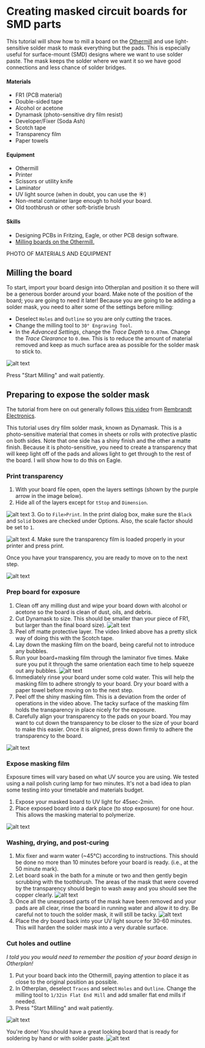 # Creating masked circuit boards for SMD parts

This tutorial will show how to mill a board on the [Othermill](http://othermachine.co) and use light-sensitive solder mask to mask everything but the pads.  This is especially useful for surface-mount (SMD) designs where we want to use solder paste.  The mask keeps the solder where we want it so we have good connections and less chance of solder bridges.
#### Materials
- FR1 (PCB material)
- Double-sided tape
- Alcohol or acetone
- Dynamask (photo-sensitive dry film resist)
- Developer/Fixer (Soda Ash)
- Scotch tape
- Transparency film
- Paper towels

#### Equipment
- Othermill
- Printer
- Scissors or utility knife
- Laminator
- UV light source (when in doubt, you can use the :sunny:)
- Non-metal container large enough to hold your board.
- Old toothbrush or other soft-bristle brush

#### Skills
- Designing PCBs in Fritzing, Eagle, or other PCB design software.
- [Milling boards on the Othermill.](https://github.com/SAIC-ATS/Tutorials/tree/master/ioLab/CircuitBoardOthermill)

PHOTO OF MATERIALS AND EQUIPMENT

## Milling the board
To start,  import your board design into Otherplan and position it so there will be a generous border around your board.  Make note of the position of the board; you are going to need it later!  Because you are going to be adding a solder mask, you need to alter some of the settings before milling:
- Deselect `Holes` and `Outline` so you are only cutting the traces.
- Change the milling tool to `30° Engraving Tool`.
- In the *Advanced Settings*, change the *Trace Depth* to `0.07mm`.  Change the *Trace Clearance* to `0.0mm`.
This is to reduce the amount of material removed and keep as much surface area as possible for the solder mask to stick to.

![alt text][1] <!-- Otherplan settings -->

Press "Start Milling" and wait patiently.

## Preparing to expose the solder mask
The tutorial from here on out generally follows [this video](https://www.youtube.com/watch?v=B0Syj4awcc8) from [Rembrandt Electronics](http://www.rembrandtelectronics.com/).

This tutorial uses dry film solder mask, known as Dynamask.  This is a photo-sensitive material that comes in sheets or rolls with protective plastic on both sides.  Note that one side has a shiny finish and the other a matte finish.  Because it is photo-sensitive, you need to create a transparency that will keep light off of the pads and allows light to get through to the rest of the board.  I will show how to do this on Eagle.

### Print transparency
1. With your board file open, open the layers settings (shown by the purple arrow in the image below).
2. Hide all of the layers except for `tStop` and `Dimension`.

  ![alt text][3] <!-- Layers settings -->
3. Go to `File>Print`. In the print dialog box, make sure the `Black` and `Solid` boxes are checked under Options.  Also, the scale factor should be set to `1`.

  ![alt text][4] <!-- Print Settings -->
4. Make sure the transparency film is loaded properly in your printer and press print.

Once you have your transparency, you are ready to move on to the next step.

![alt text][5] <!-- Transparency -->

### Prep board for exposure
1. Clean off any milling dust and wipe your board down with alcohol or acetone so the board is clean of dust, oils, and debris.
2. Cut Dynamask to size.  This should be smaller than your piece of FR1, but larger than the final board size).
![alt text][9]<!-- Cut Dynamask -->
3. Peel off matte protective layer.  The video linked above has a pretty slick way of doing this with the Scotch tape.
4. Lay down the masking film on the board, being careful not to introduce any bubbles.
5. Run your board+masking film through the laminator five times.  Make sure you put it through the same orientation each time to help squeeze out any bubbles.
![alt text][6]<!-- GIF OF BOARD GOING THRU LAMINATOR -->
6. Immediately rinse your board under some cold water. This will help the masking film to adhere strongly to your board. Dry your board with a paper towel before moving on to the next step.
7. Peel off the shiny masking film.  This is a deviation from the order of operations in the video above.  The tacky surface of the masking film holds the transparency in place nicely for the exposure.  
8. Carefully align your transparency to the pads on your board.  You may want to cut down the transparency to be closer to the size of your board to make this easier.  Once it is aligned, press down firmly to adhere the transparency to the board.

![alt text][7]<!-- IMAGE OF TRANSPARENCY ON MASKING FILM -->

### Expose masking film
Exposure times will vary based on what UV source you are using.  We tested using a nail polish curing lamp for two minutes.  It's not a bad idea to plan some testing into your timetable and materials budget.

1. Expose your masked board to UV light for 45sec-2min.  
2. Place exposed board into a dark place (to stop exposure) for one hour.  This allows the masking material to polymerize.

  ![alt text][8]<!-- IMAGE OF UV BATH -->

### Washing, drying, and post-curing
1. Mix fixer and warm water (~45°C) according to instructions.  This should be done no more than 10 minutes before your board is ready. (i.e., at the 50 minute mark).
2. Let board soak in the bath for a minute or two and then gently begin scrubbing with the toothbrush.  The areas of the mask that were covered by the transparency should begin to wash away and you should see the copper clearly.
![alt text][10]<!-- Washing the board -->
3. Once all the unexposed parts of the mask have been removed and your pads are all clear, rinse the board in running water and allow it to dry.  Be careful not to touch the solder mask, it will still be tacky.
![alt text][11]<!-- All clean! -->
4. Place the dry board back into your UV light source for 30-60 minutes. This will harden the solder mask into a very durable surface.

### Cut holes and outline
*I told you you would need to remember the position of your board design in Otherplan!*

1. Put your board back into the Othermill, paying attention to place it as close to the original position as possible.
2. In Otherplan, deselect  `Traces` and select `Holes` and `Outline`.  Change the milling tool to `1/32in Flat End Mill` and add smaller flat end mills if needed.
3. Press "Start Milling" and wait patiently.

![alt text][2] <!-- Otherplan Cutout-->

You're done! You should have a great looking board that is ready for soldering by hand or with solder paste.
![alt text][12] <!-- Finished Board -->

[1]:https://github.com/SAIC-ATS/Tutorials/blob/master/ioLab/SolderMask/assets/OthermillSettings.png?raw=true "Othermill settings."
[2]:https://github.com/SAIC-ATS/Tutorials/blob/master/ioLab/SolderMask/assets/HolesCutout.png?raw=true "Holes and Cutout."
[3]:https://github.com/SAIC-ATS/Tutorials/blob/master/ioLab/SolderMask/assets/LayerSettings.png?raw=true "Show/Hide Layers."
[4]:https://github.com/SAIC-ATS/Tutorials/blob/master/ioLab/SolderMask/assets/PrintSettings.png?raw=true
[5]:https://github.com/SAIC-ATS/Tutorials/blob/master/ioLab/SolderMask/assets/Transparency01.jpg?raw=true "Transparency cut to size."
[6]:https://github.com/SAIC-ATS/Tutorials/blob/master/ioLab/SolderMask/assets/Laminator.gif?raw=true "Board going through laminator"
[7]:https://github.com/SAIC-ATS/Tutorials/blob/master/ioLab/SolderMask/assets/MaskWithTransparency.jpg?raw=true  "Transparency adhered to masking film"
[8]:https://github.com/SAIC-ATS/Tutorials/blob/master/ioLab/SolderMask/assets/UVExposure.jpg?raw=true "Exposing the film with UV lamps."
[9]:https://github.com/SAIC-ATS/Tutorials/blob/master/ioLab/SolderMask/assets/CutMask.jpg?raw=true "text"
[10]:https://github.com/SAIC-ATS/Tutorials/blob/master/ioLab/SolderMask/assets/Washing.jpg?raw=true "Washing the board"
[11]:https://github.com/SAIC-ATS/Tutorials/blob/master/ioLab/SolderMask/assets/AllClean.jpg?raw=true "All clean!"
[12]: link "Finished board, drilled and cut!"
[13]: link "text"
